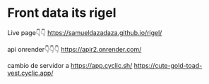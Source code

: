 # Front data its rigel

Live page👇👇
https://samueldazadaza.github.io/rigel/

api onrender👇👇👇
https://apir2.onrender.com/

cambio de servidor a https://app.cyclic.sh/
https://cute-gold-toad-vest.cyclic.app/
